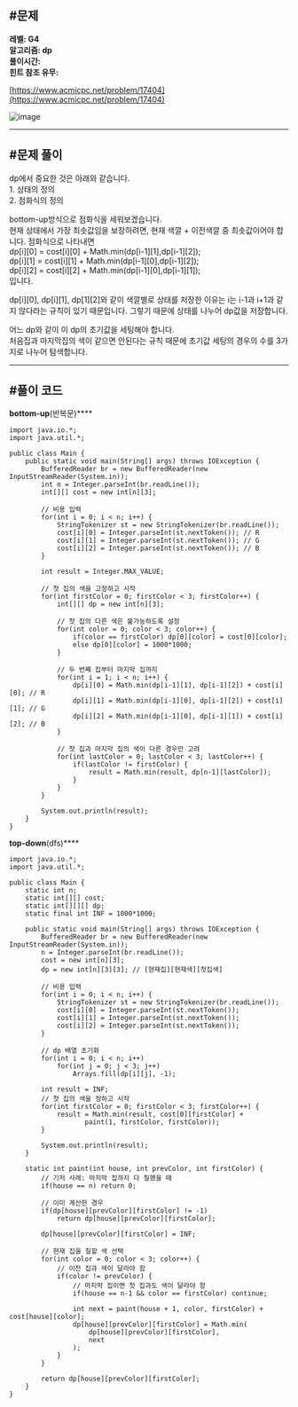 ## **#문제**         

**레벨: G4  
알고리즘: dp**  
**풀이시간:   
힌트 참조 유무:**

[https://www.acmicpc.net/problem/17404](https://www.acmicpc.net/problem/17404)

![image](https://github.com/user-attachments/assets/28363dc5-6870-4a84-806c-107769d594d2)

---

## **#문제 풀이**        

dp에서 중요한 것은 아래와 같습니다.  
1\. 상태의 정의  
2\. 점화식의 정의  
  
bottom-up방식으로 점화식을 세워보겠습니다.  
현재 상태에서 가장 최솟값임을 보장하려면, 현재 색깔 + 이전색깔 중 최솟값이어야 합니다. 점화식으로 나타내면  
dp\[i\]\[0\] = cost\[i\]\[0\] + Math.min(dp\[i-1\]\[1\],dp\[i-1\]\[2\]);  
dp\[i\]\[1\] = cost\[i\]\[1\] + Math.min(dp\[i-1\]\[0\],dp\[i-1\]\[2\]);   
dp\[i\]\[2\] = cost\[i\]\[2\] + Math.min(dp\[i-1\]\[0\],dp\[i-1\]\[1\]);  
입니다.  
  
dp\[i\]\[0\], dp\[i\]\[1\], dp\[1\]\[2\]와 같이 색깔별로 상태를 저장한 이유는 i는 i-1과 i+1과 같지 않다라는 규칙이 있기 때문입니다. 그렇기 때문에 상태를 나누어 dp값을 저장합니다.

어느 dp와 같이 이 dp의 초기값을 세팅해야 합니다.  
처음집과 마지막집의 색이 같으면 안된다는 규칙 때문에 초기값 세팅의 경우의 수를 3가지로 나누어 탐색합니다.  
  

---

## **#풀이 코드**      

**bottom-up**(반복문)****

```
import java.io.*;
import java.util.*;

public class Main {
    public static void main(String[] args) throws IOException {
        BufferedReader br = new BufferedReader(new InputStreamReader(System.in));
        int n = Integer.parseInt(br.readLine());
        int[][] cost = new int[n][3];
        
        // 비용 입력
        for(int i = 0; i < n; i++) {
            StringTokenizer st = new StringTokenizer(br.readLine());
            cost[i][0] = Integer.parseInt(st.nextToken()); // R
            cost[i][1] = Integer.parseInt(st.nextToken()); // G
            cost[i][2] = Integer.parseInt(st.nextToken()); // B
        }
        
        int result = Integer.MAX_VALUE;
        
        // 첫 집의 색을 고정하고 시작
        for(int firstColor = 0; firstColor < 3; firstColor++) {
            int[][] dp = new int[n][3];
            
            // 첫 집의 다른 색은 불가능하도록 설정
            for(int color = 0; color < 3; color++) {
                if(color == firstColor) dp[0][color] = cost[0][color];
                else dp[0][color] = 1000*1000;
            }
            
            // 두 번째 집부터 마지막 집까지
            for(int i = 1; i < n; i++) {
                dp[i][0] = Math.min(dp[i-1][1], dp[i-1][2]) + cost[i][0]; // R
                dp[i][1] = Math.min(dp[i-1][0], dp[i-1][2]) + cost[i][1]; // G
                dp[i][2] = Math.min(dp[i-1][0], dp[i-1][1]) + cost[i][2]; // B
            }
            
            // 첫 집과 마지막 집의 색이 다른 경우만 고려
            for(int lastColor = 0; lastColor < 3; lastColor++) {
                if(lastColor != firstColor) {
                    result = Math.min(result, dp[n-1][lastColor]);
                }
            }
        }
        
        System.out.println(result);
    }
}
```

**top-down**(dfs)****

```
import java.io.*;
import java.util.*;

public class Main {
    static int n;
    static int[][] cost;
    static int[][][] dp;
    static final int INF = 1000*1000;
    
    public static void main(String[] args) throws IOException {
        BufferedReader br = new BufferedReader(new InputStreamReader(System.in));
        n = Integer.parseInt(br.readLine());
        cost = new int[n][3];
        dp = new int[n][3][3]; // [현재집][현재색][첫집색]
        
        // 비용 입력
        for(int i = 0; i < n; i++) {
            StringTokenizer st = new StringTokenizer(br.readLine());
            cost[i][0] = Integer.parseInt(st.nextToken());
            cost[i][1] = Integer.parseInt(st.nextToken());
            cost[i][2] = Integer.parseInt(st.nextToken());
        }
        
        // dp 배열 초기화
        for(int i = 0; i < n; i++)
            for(int j = 0; j < 3; j++)
                Arrays.fill(dp[i][j], -1);
        
        int result = INF;
        // 첫 집의 색을 정하고 시작
        for(int firstColor = 0; firstColor < 3; firstColor++) {
            result = Math.min(result, cost[0][firstColor] + 
                   paint(1, firstColor, firstColor));
        }
        
        System.out.println(result);
    }
    
    static int paint(int house, int prevColor, int firstColor) {
        // 기저 사례: 마지막 집까지 다 칠했을 때
        if(house == n) return 0;
        
        // 이미 계산한 경우
        if(dp[house][prevColor][firstColor] != -1)
            return dp[house][prevColor][firstColor];
        
        dp[house][prevColor][firstColor] = INF;
        
        // 현재 집을 칠할 색 선택
        for(int color = 0; color < 3; color++) {
            // 이전 집과 색이 달라야 함
            if(color != prevColor) {
                // 마지막 집이면 첫 집과도 색이 달라야 함
                if(house == n-1 && color == firstColor) continue;
                
                int next = paint(house + 1, color, firstColor) + cost[house][color];
                dp[house][prevColor][firstColor] = Math.min(
                    dp[house][prevColor][firstColor],
                    next
                );
            }
        }
        
        return dp[house][prevColor][firstColor];
    }
}
```
